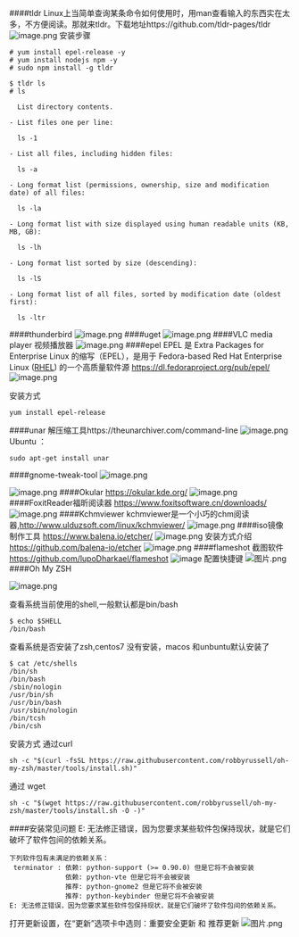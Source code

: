 ####tldr
Linux上当简单查询某条命令如何使用时，用man查看输入的东西实在太多，不方便阅读。那就来tldr。下载地址https://github.com/tldr-pages/tldr
![image.png](https://upload-images.jianshu.io/upload_images/143845-9c4114e253d8907f.png?imageMogr2/auto-orient/strip%7CimageView2/2/w/1240)
安装步骤
```
# yum install epel-release -y
# yum install nodejs npm -y
# sudo npm install -g tldr
```
```
$ tldr ls
# ls                                                                                                                                                                                 
                                                                                                                                                                                     
  List directory contents.                                                                                                                                                           
                                                                                                                                                                                     
- List files one per line:                                                                                                                                                           
                                                                                                                                                                                     
  ls -1                                                                                                                                                                              
                                                                                                                                                                                     
- List all files, including hidden files:                                                                                                                                            
                                                                                                                                                                                     
  ls -a                                                                                                                                                                              
                                                                                                                                                                                     
- Long format list (permissions, ownership, size and modification date) of all files:                                                                                                
                                                                                                                                                                                     
  ls -la                                                                                                                                                                             
                                                                                                                                                                                     
- Long format list with size displayed using human readable units (KB, MB, GB):                                                                                                      
                                                                                                                                                                                     
  ls -lh                                                                                                                                                                             
                                                                                                                                                                                     
- Long format list sorted by size (descending):                                                                                                                                      
                                                                                                                                                                                     
  ls -lS                                                                                                                                                                             
                                                                                                                                                                                     
- Long format list of all files, sorted by modification date (oldest first):                                                                                                         
                                                                                                                                                                                     
  ls -ltr                     
```
####thunderbird
![image.png](https://upload-images.jianshu.io/upload_images/143845-748b5a620eb2cb0e.png?imageMogr2/auto-orient/strip%7CimageView2/2/w/1240)
####uget
![image.png](https://upload-images.jianshu.io/upload_images/143845-e8b81ad326c70c49.png?imageMogr2/auto-orient/strip%7CimageView2/2/w/1240)
####VLC media player
视频播放器
![image.png](https://upload-images.jianshu.io/upload_images/143845-dbd31a6d67a35721.png?imageMogr2/auto-orient/strip%7CimageView2/2/w/1240)
####epel
EPEL 是 Extra Packages for Enterprise Linux 的缩写（EPEL），是用于 Fedora-based Red Hat Enterprise Linux ([RHEL](http://fedoraproject.org/wiki/RHEL "RHEL")) 的一个高质量软件源
https://dl.fedoraproject.org/pub/epel/
![image.png](https://upload-images.jianshu.io/upload_images/143845-807a41c5d513ee6f.png?imageMogr2/auto-orient/strip%7CimageView2/2/w/1240)

安装方式
```
yum install epel-release
```
####unar 
解压缩工具https://theunarchiver.com/command-line
![image.png](https://upload-images.jianshu.io/upload_images/143845-58362fa5b7ccf878.png?imageMogr2/auto-orient/strip%7CimageView2/2/w/1240)
Ubuntu ：
```
sudo apt-get install unar
```

####gnome-tweak-tool
![image.png](https://upload-images.jianshu.io/upload_images/143845-7703c5f6a51f9499.png?imageMogr2/auto-orient/strip%7CimageView2/2/w/1240)

![image.png](https://upload-images.jianshu.io/upload_images/143845-08972a7b05e26bae.png?imageMogr2/auto-orient/strip%7CimageView2/2/w/1240)
####Okular
https://okular.kde.org/
![image.png](https://upload-images.jianshu.io/upload_images/143845-26da703d1f02eb2b.png?imageMogr2/auto-orient/strip%7CimageView2/2/w/1240)
####FoxitReader福昕阅读器
https://www.foxitsoftware.cn/downloads/
![image.png](https://upload-images.jianshu.io/upload_images/143845-2a02ced5b575a2a0.png?imageMogr2/auto-orient/strip%7CimageView2/2/w/1240)
####Kchmviewer
kchmviewer是一个小巧的chm阅读器,http://www.ulduzsoft.com/linux/kchmviewer/
![image.png](https://upload-images.jianshu.io/upload_images/143845-8c3d63ac2016dadf.png?imageMogr2/auto-orient/strip%7CimageView2/2/w/1240)
####iso镜像制作工具
https://www.balena.io/etcher/
![image.png](https://upload-images.jianshu.io/upload_images/143845-c71c1ce401faa6d5.png?imageMogr2/auto-orient/strip%7CimageView2/2/w/1240)
安装方式介绍
https://github.com/balena-io/etcher
![image.png](https://upload-images.jianshu.io/upload_images/143845-c64417e10ca44ec4.png?imageMogr2/auto-orient/strip%7CimageView2/2/w/1240)
####flameshot
截图软件 https://github.com/lupoDharkael/flameshot
![image](http://upload-images.jianshu.io/upload_images/143845-2dc577f45ba865da.gif?imageMogr2/auto-orient/strip)
配置快捷键
![图片.png](https://upload-images.jianshu.io/upload_images/143845-2bc882095d948109.png?imageMogr2/auto-orient/strip%7CimageView2/2/w/1240)
####Oh My ZSH

![image.png](https://upload-images.jianshu.io/upload_images/143845-a7e2807e579ee7c7.png?imageMogr2/auto-orient/strip%7CimageView2/2/w/1240)

查看系统当前使用的shell,一般默认都是bin/bash
```
$ echo $SHELL 
/bin/bash
```

查看系统是否安装了zsh,centos7 没有安装，macos 和unbuntu默认安装了
```
$ cat /etc/shells 
/bin/sh
/bin/bash
/sbin/nologin
/usr/bin/sh
/usr/bin/bash
/usr/sbin/nologin
/bin/tcsh
/bin/csh
```
安装方式
通过curl
```source-shell
sh -c "$(curl -fsSL https://raw.githubusercontent.com/robbyrussell/oh-my-zsh/master/tools/install.sh)"
```
通过 wget
```source-shell
sh -c "$(wget https://raw.githubusercontent.com/robbyrussell/oh-my-zsh/master/tools/install.sh -O -)"
```
####安装常见问题
E: 无法修正错误，因为您要求某些软件包保持现状，就是它们破坏了软件包间的依赖关系。
```
下列软件包有未满足的依赖关系：
 terminator : 依赖: python-support (>= 0.90.0) 但是它将不会被安装
              依赖: python-vte 但是它将不会被安装
              推荐: python-gnome2 但是它将不会被安装
              推荐: python-keybinder 但是它将不会被安装
E: 无法修正错误，因为您要求某些软件包保持现状，就是它们破坏了软件包间的依赖关系。
````
打开更新设置，在“更新”选项卡中选则：重要安全更新 和 推荐更新
![图片.png](https://upload-images.jianshu.io/upload_images/143845-ac65ac832541095d.png?imageMogr2/auto-orient/strip%7CimageView2/2/w/1240)





